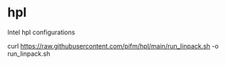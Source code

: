 # hpl
Intel hpl configurations

curl https://raw.githubusercontent.com/pifm/hpl/main/run_linpack.sh -o run_linpack.sh